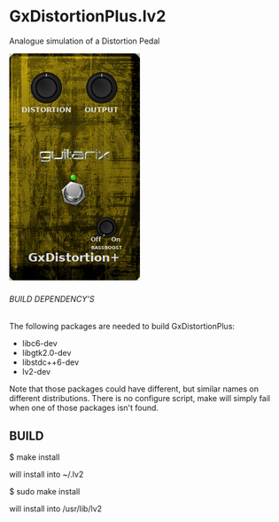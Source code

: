 # GxDistortionPlus.lv2
Analogue simulation of a Distortion Pedal

![GxDistortionPlus](https://raw.githubusercontent.com/brummer10/GxDistortionPlus.lv2/master/GxDistortionPlus.png)


###### BUILD DEPENDENCY’S 

The following packages are needed to build GxDistortionPlus:

- libc6-dev
- libgtk2.0-dev
- libstdc++6-dev
- lv2-dev

Note that those packages could have different, but similar names 
on different distributions. There is no configure script, 
make will simply fail when one of those packages isn't found.

## BUILD 

$ make install

will install into ~/.lv2

$ sudo make install

will install into /usr/lib/lv2
